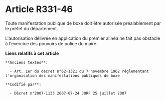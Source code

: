 # Article R331-46

Toute manifestation publique de boxe doit être autorisée préalablement par le préfet du département.

L'autorisation délivrée en application du premier alinéa ne fait pas obstacle à l'exercice des pouvoirs de police du maire.

**Liens relatifs à cet article**

	**Anciens textes**:

	  - Art. 1er du décret n°62-1321 du 7 novembre 1962 réglementant l'organisation des manifestations publiques de boxe

	**Codifié par**:

	  - Décret n°2007-1133 2007-07-24 JORF 25 juillet 2007
